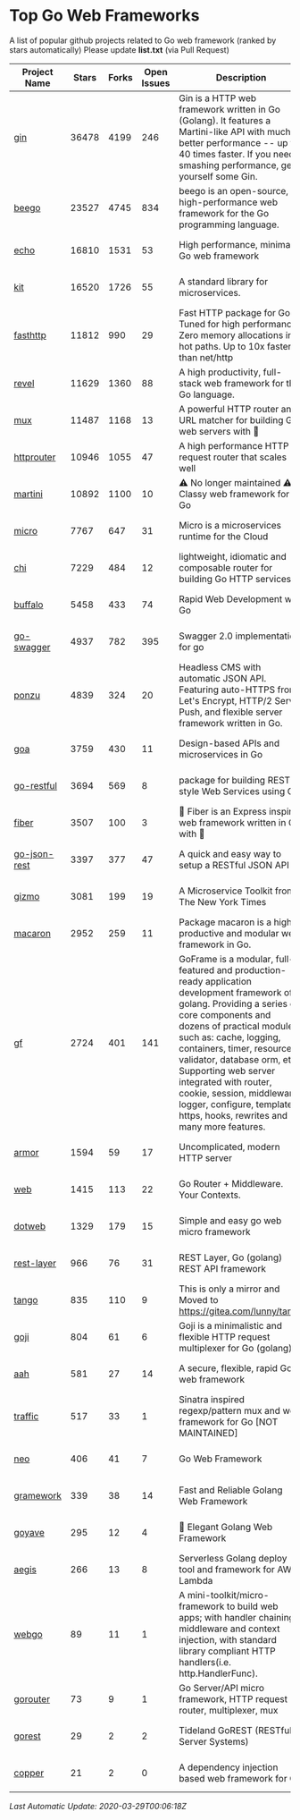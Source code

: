 # Top Go Web Frameworks
A list of popular github projects related to Go web framework (ranked by stars automatically)
Please update **list.txt** (via Pull Request)

| Project Name | Stars | Forks | Open Issues | Description | Last Commit |
| ------------ | ----- | ----- | ----------- | ----------- | ----------- |
| [gin](https://github.com/gin-gonic/gin) | 36478 | 4199 | 246 | Gin is a HTTP web framework written in Go (Golang). It features a Martini-like API with much better performance -- up to 40 times faster. If you need smashing performance, get yourself some Gin. | 2020-03-27 13:39:11 |
| [beego](https://github.com/astaxie/beego) | 23527 | 4745 | 834 | beego is an open-source, high-performance web framework for the Go programming language. | 2020-02-22 07:09:25 |
| [echo](https://github.com/labstack/echo) | 16810 | 1531 | 53 | High performance, minimalist Go web framework | 2020-03-05 14:36:43 |
| [kit](https://github.com/go-kit/kit) | 16520 | 1726 | 55 | A standard library for microservices. | 2020-03-22 19:45:22 |
| [fasthttp](https://github.com/valyala/fasthttp) | 11812 | 990 | 29 | Fast HTTP package for Go. Tuned for high performance. Zero memory allocations in hot paths. Up to 10x faster than net/http | 2020-03-25 16:55:13 |
| [revel](https://github.com/revel/revel) | 11629 | 1360 | 88 | A high productivity, full-stack web framework for the Go language. | 2018-10-30 13:23:52 |
| [mux](https://github.com/gorilla/mux) | 11487 | 1168 | 13 | A powerful HTTP router and URL matcher for building Go web servers with 🦍 | 2020-01-12 19:17:43 |
| [httprouter](https://github.com/julienschmidt/httprouter) | 10946 | 1055 | 47 | A high performance HTTP request router that scales well | 2020-01-14 09:48:04 |
| [martini](https://github.com/go-martini/martini) | 10892 | 1100 | 10 | ⚠️ No longer maintained ⚠️  Classy web framework for Go | 2017-01-21 21:58:54 |
| [micro](https://github.com/micro/micro) | 7767 | 647 | 31 | Micro is a microservices runtime for the Cloud | 2020-03-28 22:39:37 |
| [chi](https://github.com/go-chi/chi) | 7229 | 484 | 12 | lightweight, idiomatic and composable router for building Go HTTP services | 2020-03-24 20:27:25 |
| [buffalo](https://github.com/gobuffalo/buffalo) | 5458 | 433 | 74 | Rapid Web Development w/ Go | 2020-02-19 06:39:20 |
| [go-swagger](https://github.com/go-swagger/go-swagger) | 4937 | 782 | 395 | Swagger 2.0 implementation for go | 2020-03-14 22:31:51 |
| [ponzu](https://github.com/ponzu-cms/ponzu) | 4839 | 324 | 20 | Headless CMS with automatic JSON API. Featuring auto-HTTPS from Let's Encrypt, HTTP/2 Server Push, and flexible server framework written in Go. | 2020-01-02 00:14:32 |
| [goa](https://github.com/goadesign/goa) | 3759 | 430 | 11 | Design-based APIs and microservices in Go | 2020-03-25 15:05:57 |
| [go-restful](https://github.com/emicklei/go-restful) | 3694 | 569 | 8 | package for building REST-style Web Services using Go | 2020-03-09 11:38:56 |
| [fiber](https://github.com/gofiber/fiber) | 3507 | 100 | 3 | 🚀 Fiber is an Express inspired web framework written in Go with 💖 | 2020-03-28 05:09:29 |
| [go-json-rest](https://github.com/ant0ine/go-json-rest) | 3397 | 377 | 47 | A quick and easy way to setup a RESTful JSON API | 2017-09-13 04:12:08 |
| [gizmo](https://github.com/nytimes/gizmo) | 3081 | 199 | 19 | A Microservice Toolkit from The New York Times | 2020-03-20 14:02:24 |
| [macaron](https://github.com/go-macaron/macaron) | 2952 | 259 | 11 | Package macaron is a high productive and modular web framework in Go. | 2020-03-28 08:24:26 |
| [gf](https://github.com/gogf/gf) | 2724 | 401 | 141 | GoFrame is a modular, full-featured and production-ready application development framework of golang. Providing a series of core components and dozens of practical modules, such as: cache, logging, containers, timer, resource, validator, database orm, etc. Supporting web server integrated with router, cookie, session, middleware, logger, configure, template, https, hooks, rewrites and many more features.  | 2020-03-28 13:32:29 |
| [armor](https://github.com/labstack/armor) | 1594 | 59 | 17 | Uncomplicated, modern HTTP server | 2019-08-03 18:10:09 |
| [web](https://github.com/gocraft/web) | 1415 | 113 | 22 | Go Router + Middleware. Your Contexts. | 2019-02-07 15:06:52 |
| [dotweb](https://github.com/devfeel/dotweb) | 1329 | 179 | 15 | Simple and easy go web micro framework | 2019-12-01 08:01:18 |
| [rest-layer](https://github.com/rs/rest-layer) | 966 | 76 | 31 | REST Layer, Go (golang) REST API framework | 2019-12-05 10:17:11 |
| [tango](https://github.com/lunny/tango) | 835 | 110 | 9 | This is only a mirror and Moved to https://gitea.com/lunny/tango | 2019-05-17 03:31:10 |
| [goji](https://github.com/goji/goji) | 804 | 61 | 6 | Goji is a minimalistic and flexible HTTP request multiplexer for Go (golang) | 2019-01-26 23:58:29 |
| [aah](https://github.com/go-aah/aah) | 581 | 27 | 14 | A secure, flexible, rapid Go web framework | 2019-10-12 08:09:30 |
| [traffic](https://github.com/gravityblast/traffic) | 517 | 33 | 1 | Sinatra inspired regexp/pattern mux and web framework for Go [NOT MAINTAINED] | 2015-11-26 21:31:07 |
| [neo](https://github.com/ivpusic/neo) | 406 | 41 | 7 | Go Web Framework | 2017-08-14 23:54:31 |
| [gramework](https://github.com/gramework/gramework) | 339 | 38 | 14 | Fast and Reliable Golang Web Framework | 2020-01-21 17:51:59 |
| [goyave](https://github.com/System-Glitch/goyave) | 295 | 12 | 4 | :pear: Elegant Golang Web Framework | 2020-03-25 14:41:41 |
| [aegis](https://github.com/tmaiaroto/aegis) | 266 | 13 | 8 | Serverless Golang deploy tool and framework for AWS Lambda | 2019-07-28 17:59:41 |
| [webgo](https://github.com/bnkamalesh/webgo) | 89 | 11 | 1 | A mini-toolkit/micro-framework to build web apps; with handler chaining, middleware and context injection, with standard library compliant HTTP handlers(i.e. http.HandlerFunc). | 2020-01-28 04:26:44 |
| [gorouter](https://github.com/vardius/gorouter) | 73 | 9 | 1 | Go Server/API micro framework, HTTP request router, multiplexer, mux | 2020-03-23 09:15:15 |
| [gorest](https://github.com/tideland/gorest) | 29 | 2 | 2 | Tideland GoREST (RESTful Server Systems) | 2017-11-10 13:00:37 |
| [copper](https://github.com/tusharsoni/copper) | 21 | 2 | 0 | A dependency injection based web framework for Go | 2020-02-03 01:29:53 |

*Last Automatic Update: 2020-03-29T00:06:18Z*